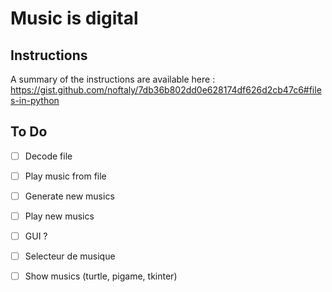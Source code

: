 # Music is digital

## Instructions

A summary of the instructions are available here : https://gist.github.com/noftaly/7db36b802dd0e628174df626d2cb47c6#files-in-python

## To Do

- [ ] Decode file
- [ ] Play music from file
- [ ] Generate new musics
- [ ] Play new musics
- [ ] GUI ?
- [ ] Selecteur de musique
- [ ] Show musics (turtle, pigame, tkinter)

